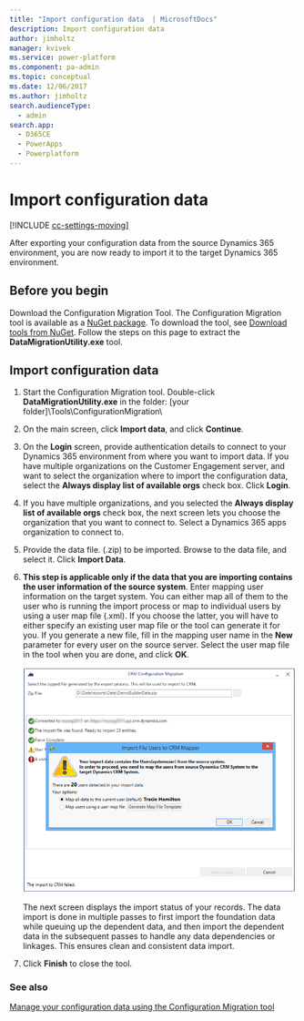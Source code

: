 ```yaml
---
title: "Import configuration data  | MicrosoftDocs"
description: Import configuration data
author: jimholtz
manager: kvivek
ms.service: power-platform
ms.component: pa-admin
ms.topic: conceptual
ms.date: 12/06/2017
ms.author: jimholtz
search.audienceType: 
  - admin
search.app: 
  - D365CE
  - PowerApps
  - Powerplatform
---
```

# Import configuration data

[!INCLUDE [cc-settings-moving](../includes/cc-settings-moving.md)] 

After exporting your configuration data from the source Dynamics 365 environment, you are now ready to import it to the target Dynamics 365 environment.  
  
## Before you begin 

Download the Configuration Migration Tool. The Configuration Migration tool is available as a [NuGet package](https://www.nuget.org/packages/Microsoft.CrmSdk.XrmTooling.ConfigurationMigration.Wpf). To download the tool, see [Download tools from NuGet](/dynamics365/customer-engagement/developer/download-tools-nuget.md). Follow the steps on this page to extract the **DataMigrationUtility.exe** tool. 
  
## Import configuration data  
  
1. Start the Configuration Migration tool. Double-click **DataMigrationUtility.exe** in the folder: \[your folder]\Tools\ConfigurationMigration\  
  
2. On the main screen, click **Import data**, and click **Continue**.  
  
3. On the **Login** screen, provide authentication details to connect to your Dynamics 365 environment from where you want to import data. If you have multiple organizations on the Customer Engagement server, and want to select the organization where to import the configuration data, select the **Always display list of available orgs** check box. Click **Login**.  
  
4. If you have multiple organizations, and you selected the **Always display list of available orgs** check box, the next screen lets you choose the organization that you want to connect to. Select a Dynamics 365 apps organization to connect to.  
  
5. Provide the data file. (.zip) to be imported. Browse to the data file, and select it. Click **Import Data**.  
  
6. **This step is applicable only if the data that you are importing contains the user information of the source system**. Enter mapping user information on the target system. You can either map all of them to the user who is running the import process or map to individual users by using a user map file (.xml). If you choose the latter, you will have to either specify an existing user map file or the tool can generate it for you. If you generate a new file, fill in the mapping user name in the **New** parameter for every user on the source server. Select the user map file in the tool when you are done, and click **OK**.  
  
   ![Import file users to Dynamics 365 apps Mapper](../admin/media/config-migration-import-data-1.PNG "Import file users to Dynamics 365 apps Mapper")  
  
     The next screen displays the import status of your records. The data import is done in multiple passes to first import the foundation data while queuing up the dependent data, and then import the dependent data in the subsequent passes to handle any data dependencies or linkages. This ensures clean and consistent data import.  
  
7. Click **Finish** to close the tool. 
  
### See also  
 [Manage your configuration data using the Configuration Migration tool](manage-configuration-data.md)
